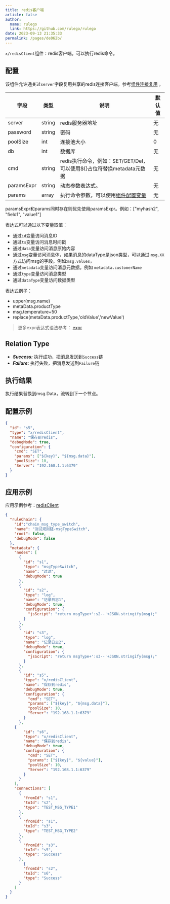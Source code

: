 ```yaml
---
title: redis客户端
article: false
author: 
  name: rulego
  link: https://github.com/rulego/rulego
date: 2023-09-13 21:35:33
permalink: /pages/de062b/
---
```


`x/redisClient`组件：redis客户端。可以执行redis命令。

## 配置

该组件允许通关过`server`字段复用共享的redis连接客户端。参考[组件连接复用](/pages/baa05d/) 。

| 字段                                  | 类型     | 说明                                               | 默认值 |
|-------------------------------------|--------|--------------------------------------------------|-----|
| server                              | string | redis服务器地址                                       | 无   |
| password                            | string | 密码                                               | 无   |
| poolSize                            | int    | 连接池大小                                            | 0   |
| db                                  | int    | 数据库                                              | 无   |
| cmd                                 | string | redis执行命令，例如：SET/GET/Del，可以使用${}占位符替换metadata元数据 | 无   |
| paramsExpr <Badge text="v0.23.0+"/> | string | 动态参数表达式。                                         | 无   |
| params                              | array  | 执行命令参数，可以使用[组件配置变量](/pages/baa05c/)              | 无   |


paramsExpr和params同时存在则优先使用paramsExpr。例如：["myhash2", "field1", "value1"]

表达式可以通过以下变量取值：
- 通过`id`变量访问消息ID
- 通过`ts`变量访问消息时间戳
- 通过`data`变量访问消息原始内容
- 通过`msg`变量访问消息体，如果消息的dataType是json类型，可以通过 `msg.XX`方式访问msg的字段。例如:`msg.values;`
- 通过`metadata`变量访问消息元数据。例如 `metadata.customerName`
- 通过`type`变量访问消息类型
- 通过`dataType`变量访问数据类型

表达式例子：
- upper(msg.name)
- metaData.productType
- msg.temperature+50
- replace(metaData.productType,'oldValue','newValue')
>更多expr表达式语法参考： [expr](https://expr-lang.org/docs/language-definition)


## Relation Type

- ***Success:*** 执行成功，把消息发送到`Success`链
- ***Failure:*** 执行失败，把消息发送到`Failure`链


## 执行结果

执行结果替换到msg.Data，流转到下一个节点。
  
## 配置示例

```json
{
  "id": "s5",
  "type": "x/redisClient",
  "name": "保存到redis",
  "debugMode": true,
  "configuration": {
    "cmd": "SET",
    "params": ["${key}", "${msg.data}"],
    "poolSize": 10,
    "Server": "192.168.1.1:6379"
  }
}
```

## 应用示例

应用示例参考：[redisClient](https://github.com/rulego/rulego-components/blob/main/examples/redis/call_redis_client.go)

```json
{
  "ruleChain": {
    "id":"chain_msg_type_switch",
    "name": "测试规则链-msgTypeSwitch",
    "root": false,
    "debugMode": false
  },
  "metadata": {
    "nodes": [
      {
        "id": "s1",
        "type": "msgTypeSwitch",
        "name": "过滤",
        "debugMode": true
      },
      {
        "id": "s2",
        "type": "log",
        "name": "记录日志1",
        "debugMode": true,
        "configuration": {
          "jsScript": "return msgType+':s2--'+JSON.stringify(msg);"
        }
      },
      {
        "id": "s3",
        "type": "log",
        "name": "记录日志2",
        "debugMode": true,
        "configuration": {
          "jsScript": "return msgType+':s3--'+JSON.stringify(msg);"
        }
      },
      {
        "id": "s5",
        "type": "x/redisClient",
        "name": "保存到redis",
        "debugMode": true,
        "configuration": {
          "cmd": "SET",
          "params": ["${key}", "${msg.data}"],
          "poolSize": 10,
          "Server": "192.168.1.1:6379"
        }
      },
	{
        "id": "s6",
        "type": "x/redisClient",
        "name": "保存到redis",
        "debugMode": true,
        "configuration": {
          "cmd": "SET",
          "params": ["${key}", "${value}"],
          "poolSize": 10,
          "Server": "192.168.1.1:6379"
        }
      }
    ],
    "connections": [
      {
        "fromId": "s1",
        "toId": "s2",
        "type": "TEST_MSG_TYPE1"
      },
      {
        "fromId": "s1",
        "toId": "s3",
        "type": "TEST_MSG_TYPE2"
      },
      {
        "fromId": "s3",
        "toId": "s5",
        "type": "Success"
      },
  		{
        "fromId": "s2",
        "toId": "s6",
        "type": "Success"
      }
    ]
  }
}
```